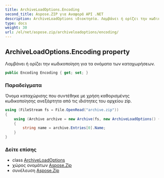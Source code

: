 ```yaml
---
title: ArchiveLoadOptions.Encoding
second_title: Aspose.ZIP για Αναφορά API .NET
description: ArchiveLoadOptions ιδιοκτησία. Λαμβάνει ή ορίζει την κωδικοποίηση για τα ονόματα των καταχωρήσεων.
type: docs
weight: 30
url: /el/net/aspose.zip/archiveloadoptions/encoding/
---
```

## ArchiveLoadOptions.Encoding property

Λαμβάνει ή ορίζει την κωδικοποίηση για τα ονόματα των καταχωρήσεων.

```csharp
public Encoding Encoding { get; set; }
```

### Παραδείγματα

Όνομα καταχώρισης που συντέθηκε με χρήση καθορισμένης κωδικοποίησης ανεξάρτητα από τις ιδιότητες του αρχείου zip.

```csharp
using (FileStream fs = File.OpenRead("archive.zip"))
{      
    using (Archive archive = new Archive(fs, new ArchiveLoadOptions() { Encoding = System.Text.Encoding.GetEncoding(932) }))
    {
        string name = archive.Entries[0].Name;
    }    
}
```

### Δείτε επίσης

* class [ArchiveLoadOptions](../)
* χώρος ονομάτων [Aspose.Zip](../../archiveloadoptions/)
* συνέλευση [Aspose.Zip](../../../)


